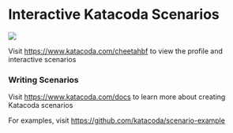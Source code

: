 # Interactive Katacoda Scenarios

[![](http://shields.katacoda.com/katacoda/cheetahbf/count.svg)](https://www.katacoda.com/cheetahbf "Get your profile on Katacoda.com")

Visit https://www.katacoda.com/cheetahbf to view the profile and interactive scenarios

### Writing Scenarios
Visit https://www.katacoda.com/docs to learn more about creating Katacoda scenarios

For examples, visit https://github.com/katacoda/scenario-example
